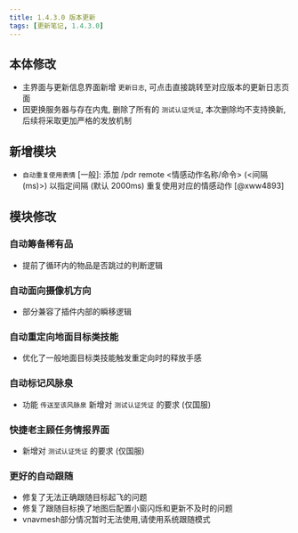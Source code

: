 ```yaml
---
title: 1.4.3.0 版本更新
tags: [更新笔记, 1.4.3.0]
---
```


## 本体修改

- 主界面与更新信息界面新增 `更新日志`, 可点击直接跳转至对应版本的更新日志页面
- 因更换服务器与存在内鬼, 删除了所有的 `测试认证凭证`, 本次删除均不支持换新, 后续将采取更加严格的发放机制

## 新增模块

- `自动重复使用表情` [一般]: 添加 /pdr remote <情感动作名称/命令> (<间隔 (ms)>) 以指定间隔 (默认 2000ms) 重复使用对应的情感动作 [@xww4893]

## 模块修改

### 自动筹备稀有品

- 提前了循环内的物品是否跳过的判断逻辑

### 自动面向摄像机方向

- 部分兼容了插件内部的瞬移逻辑

### 自动重定向地面目标类技能

- 优化了一般地面目标类技能触发重定向时的释放手感

### 自动标记风脉泉

- 功能 `传送至该风脉泉` 新增对 `测试认证凭证` 的要求 (仅国服)

### 快捷老主顾任务情报界面

- 新增对 `测试认证凭证` 的要求 (仅国服)

### 更好的自动跟随

- 修复了无法正确跟随目标起飞的问题
- 修复了跟随目标换了地图后配置小窗闪烁和更新不及时的问题
- vnavmesh部分情况暂时无法使用,请使用系统跟随模式
